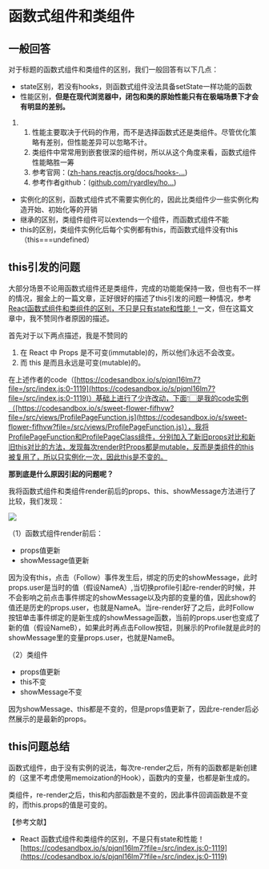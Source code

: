 # 函数式组件和类组件

## 一般回答 <a href="#mufpu" id="mufpu"></a>

对于标题的函数式组件和类组件的区别，我们一般回答有以下几点：

* state区别，若没有hooks，则函数式组件没法具备setState一样功能的函数
* 性能区别，**但是在现代浏览器中，闭包和类的原始性能只有在极端场景下才会有明显的差别。**

1.
   1. 性能主要取决于代码的作用，而不是选择函数式还是类组件。尽管优化策略有差别，但性能差异可以忽略不计。
   2. 类组件中常常用到嵌套很深的组件树，所以从这个角度来看，函数式组件性能略胜一筹
   3. 参考官网：([zh-hans.reactjs.org/docs/hooks-…](https://link.juejin.cn/?target=https%3A%2F%2Fzh-hans.reactjs.org%2Fdocs%2Fhooks-faq.html%23are-hooks-slow-because-of-creating-functions-in-render))
   4. 参考作者github：([github.com/ryardley/ho…](https://link.juejin.cn/?target=https%3A%2F%2Fgithub.com%2Fryardley%2Fhooks-perf-issues%2Fpull%2F2))

* 实例化的区别，函数式组件式不需要实例化的，因此比类组件少一些实例化构造开始、初始化等的开销
* 继承的区别，类组件组件可以extends一个组件，而函数式组件不能
* this的区别，类组件实例化后每个实例都有this，而函数式组件没有this（this===undefined）

## this引发的问题 <a href="#qayvc" id="qayvc"></a>

大部分场景不论用函数式组件还是类组件，完成的功能能保持一致，但也有不一样的情况，掘金上的一篇文章，正好很好的描述了this引发的问题一种情况，参考[React函数式组件和类组件的区别，不只是只有state和性能！](https://juejin.cn/post/6844904049146331150)一文，但在这篇文章中，我不赞同作者原因的描述。

首先对于以下两点描述，我是不赞同的

1. 在 React 中 Props 是不可变(immutable)的，所以他们永远不会改变。
2. 而 this 是而且永远是可变(mutable)的。

在上述作者的code（[https://codesandbox.io/s/pjqnl16lm7?file=/src/index.js:0-1119](https://codesandbox.io/s/pjqnl16lm7?file=/src/index.js:0-1119)）基础上进行了少许改动，下面👇🏻是我的code实例（[https://codesandbox.io/s/sweet-flower-fifhvw?file=/src/views/ProfilePageFunction.js](https://codesandbox.io/s/sweet-flower-fifhvw?file=/src/views/ProfilePageFunction.js)），我将ProfilePageFunction和ProfilePageClass组件，分别加入了新旧props对比和新旧this对比的方法，发现每次render时Props都是mutable，反而是类组件的this被复用了，所以只实例化一次，因此this是不变的。

**那到底是什么原因引起的问题呢？**

我将函数式组件和类组件render前后的props、this、showMessage方法进行了比较，我们发现：

![](https://cdn.nlark.com/yuque/0/2022/png/642413/1645248619329-e2e24e26-6e6d-419c-95e5-d122357594c3.png)

（1）函数式组件render前后：

* props值更新
* showMessage值更新

因为没有this，点击（Follow）事件发生后，绑定的历史的showMessage，此时props.user是当时的值（假设NameA）,当切换profile引起re-render的时候，并不会影响之前点击事件绑定的showMessage以及内部的变量的值，因此show的值还是历史的props.user，也就是NameA。当re-render好了之后，此时Follow按钮单击事件绑定的是新生成的showMessage函数，当前的props.user也变成了新的值（假设NameB），如果此时再点击Follow按钮，则展示的Profile就是此时的showMessage里的变量props.user，也就是NameB。

（2）类组件

* props值更新
* this不变
* showMessage不变

因为showMessage、this都是不变的，但是props值更新了，因此re-render后必然展示的是最新的props。

## this问题总结 <a href="#gjwom" id="gjwom"></a>

函数式组件，由于没有实例的说法，每次re-render之后，所有的函数都是新创建的（这里不考虑使用memoization的Hook），函数内的变量，也都是新生成的。

类组件，re-render之后，this和内部函数是不变的，因此事件回调函数是不变的，而this.props的值是可变的。

【参考文献】

* React 函数式组件和类组件的区别，不是只有state和性能！[https://codesandbox.io/s/pjqnl16lm7?file=/src/index.js:0-1119](https://codesandbox.io/s/pjqnl16lm7?file=/src/index.js:0-1119)
